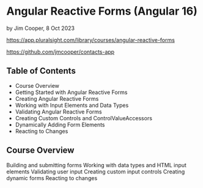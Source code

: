 # Angular Reactive Forms (Angular 16)
by Jim Cooper, 8 Oct 2023

https://app.pluralsight.com/library/courses/angular-reactive-forms

https://github.com/jmcooper/contacts-app

## Table of Contents
- Course Overview
- Getting Started with Angular Reactive Forms
- Creating Angular Reactive Forms
- Working with Input Elements and Data Types
- Validating Angular Reactive Forms
- Creating Custom Controls and ControlValueAccessors
- Dynamically Adding Form Elements
- Reacting to Changes

## Course Overview
Building and submitting forms
Working with data types and HTML input elements
Validating user input
Creating custom input controls
Creating dynamic forms
Reacting to changes
